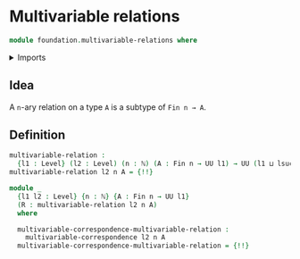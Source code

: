 # Multivariable relations

```agda
module foundation.multivariable-relations where
```

<details><summary>Imports</summary>

```agda
open import elementary-number-theory.natural-numbers

open import foundation.multivariable-correspondences
open import foundation.universe-levels

open import foundation-core.subtypes

open import univalent-combinatorics.standard-finite-types
```

</details>

## Idea

A `n`-ary relation on a type `A` is a subtype of `Fin n → A`.

## Definition

```agda
multivariable-relation :
  {l1 : Level} (l2 : Level) (n : ℕ) (A : Fin n → UU l1) → UU (l1 ⊔ lsuc l2)
multivariable-relation l2 n A = {!!}

module _
  {l1 l2 : Level} {n : ℕ} {A : Fin n → UU l1}
  (R : multivariable-relation l2 n A)
  where

  multivariable-correspondence-multivariable-relation :
    multivariable-correspondence l2 n A
  multivariable-correspondence-multivariable-relation = {!!}
```
